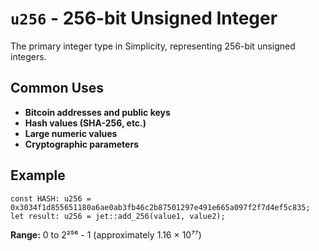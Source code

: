 # `u256` - 256-bit Unsigned Integer

The primary integer type in Simplicity, representing 256-bit unsigned integers.

## Common Uses
- **Bitcoin addresses and public keys**
- **Hash values (SHA-256, etc.)**
- **Large numeric values**
- **Cryptographic parameters**

## Example
```simplicity
const HASH: u256 = 0x3034f1d855651180a6ae0ab3fb46c2b87501297e491e665a097f2f7d4ef5c835;
let result: u256 = jet::add_256(value1, value2);
```

**Range:** 0 to 2²⁵⁶ - 1 (approximately 1.16 × 10⁷⁷)
